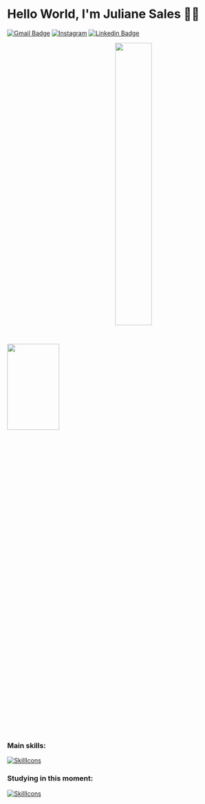 # Hello World, I'm Juliane Sales 👋🏾
[![Gmail Badge](https://img.shields.io/badge/Gmail-D14836?style=for-the-badge&logo=gmail&logoColor=white)](mailto:contatojulisales@gmail.com)
[![Instagram](https://img.shields.io/badge/Instagram-E4405F?style=for-the-badge&logo=instagram&logoColor=white)](https://instagram.com/devjulisales)
[![Linkedin Badge](https://img.shields.io/badge/LinkedIn-0077B5?style=for-the-badge&logo=linkedin&logoColor=white)](https://www.linkedin.com/in/julisales)

<div>
  <img width = "49%" height="200px" align="center" src="https://github-readme-stats.vercel.app/api?username=julisales&show_icons=true&theme=jolly"/>
  <img width = "41%" height="=200px" align="center" src="https://github-readme-stats.vercel.app/api/top-langs/?username=julisales&layout=compact&langs_count=16&theme=jolly"/>
</div>

### Main skills:
[![SkillIcons](https://skillicons.dev/icons?i=c,html,css)](https://skillicons.dev)

### Studying in this moment:
[![SkillIcons](https://skillicons.dev/icons?i=java,mysql,js)](https://skillicons.dev)

